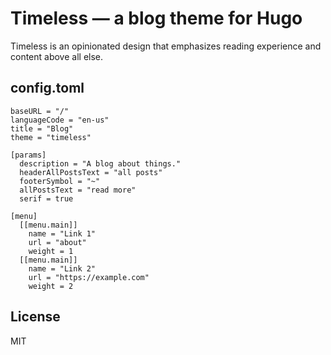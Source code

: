 # Timeless — a blog theme for Hugo

Timeless is an opinionated design that emphasizes reading experience and
content above all else.

## config.toml

```
baseURL = "/"
languageCode = "en-us"
title = "Blog"
theme = "timeless"

[params]
  description = "A blog about things."
  headerAllPostsText = "all posts"
  footerSymbol = "~"
  allPostsText = "read more"
  serif = true

[menu]
  [[menu.main]]
    name = "Link 1"
    url = "about"
    weight = 1
  [[menu.main]]
    name = "Link 2"
    url = "https://example.com"
    weight = 2
```

## License

MIT
